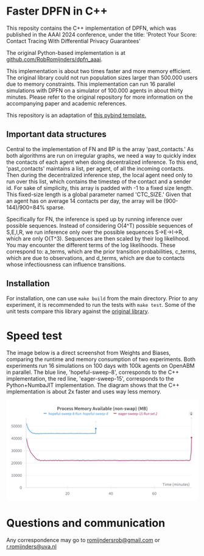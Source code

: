 # Faster DPFN in C++

This reposity contains the C++ implementation of DPFN, which was published in the AAAI 2024 conference, under the title:
'Protect Your Score: Contact Tracing With Differential Privacy Guarantees'

The original Python-based implementation is at [github.com/RobRomijnders/dpfn_aaai](https://github.com/RobRomijnders/dpfn_aaai).

This implementation is about two times faster and more memory efficient. The original library could not run population
sizes larger than 500.000 users due to memory constraints. This implementation can run 16 parallel simulations with DPFN on a simulator of 100.000 agents in about thirty minutes. Please refer to the original repository for more information on the accompanying paper and academic references.

This repository is an adaptation of [this pybind template.](https://github.com/pybind/python_example)

## Important data structures

Central to the implementation of FN and BP is the array 'past_contacts.' As both algorithms are run on irregular graphs, we need a way to quickly index the contacts of each agent when doing decentralized inference.
To this end, 'past_contacts' maintains a list, per agent, of all the incoming contacts. Then during the decentralized inference step, the local agent need only to run over this list, which contains the timestep
of the contact and a sender id. For sake of simplicity, this array is padded with -1 to a fixed size length. This fixed-size length is a global parameter named 'CTC_SIZE.' Given that an agent has on average 14 contacts per day,
the array will be (900-144)/900=84% sparse.

Specifically for FN, the inference is sped up by running inference over possible sequences. Instead of considering O(4^T) possible sequences of S,E,I,R, we run inference only over the possible sequences S->E->I->R, which are only O(T^3).
Sequences are then scaled by their log likelihood. You may encounter the different terms of the log likelihoods. These correspond to: a_terms, which are the prior transition probabilities, c_terms, which are due to observations, and d_terms, which are due to contacts whose infectiousness can influence transitions.

## Installation

For installation, one can use `make build` from the main directory. Prior to any experiment, it is recommended to run the tests with `make test`.
Some of the unit tests compare this library against the [original library](https://github.com/RobRomijnders/dpfn_aaai).

# Speed test

The image below is a direct screenshot from Weights and Biases, comparing the runtime and memory consumption of two experiments.
Both experiments run 16 simulations on 100 days with 100k agents on OpenABM in parallel. The blue line, 'hopeful-sweep-8', corresponds to the C++ implementation, the red line, 'eager-sweep-15', corresponds to the Python+NumbaJIT implementation.
The diagram shows that the C++ implementation is about 2x faster and uses way less memory.

![speed_test](https://github.com/RobRomijnders/dpfn_cpp/blob/main/data/speed_test.jpg?raw=true)

# Questions and communication
Any correspondence may go to romijndersrob@gmail.com or r.romijnders@uva.nl